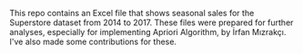 This repo contains an Excel file that shows seasonal sales for the Superstore dataset from 2014 to 2017. These files were prepared for further analyses, especially for implementing Apriori Algorithm, by İrfan Mızrakçı. I've also made some contributions for these.
